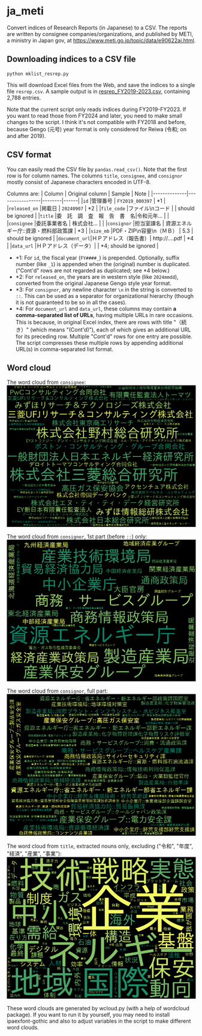# ja_meti

Convert indices of Research Reports (in Japanese) to a CSV.  The reports are written by consignee companies/organizations, and published by METI, a ministry in Japan gov, at https://www.meti.go.jp/topic/data/e90622aj.html.

	
## Downloading indices to a CSV file
```shell
python mklist_resrep.py
```

This will download Excel files from the Web,
and save the indices to a single file `resrep.csv`.
A sample output is in [resrep_FY2019-2023.csv](resrep_FY2019-2023.csv), containing 2,788 entries.

Note that the current script only reads indices during FY2019-FY2023.
If you want to read those from FY2024 and later, you need to make small changes to the script.
I think it's not compatible with FY2018 and before, because Gengo (元号) year format is only considered for Reiwa (令和; on and after 2019).

	
## CSV format

You can easily read the CSV file by `pandas.read_csv()`.
Note that the first row is for column names.
The columns `title`, `consignee`, and `consignor` mostly consist of Japanese characters encoded in UTF-8.	

Columns are:
| Column       | Original column | Sample | Note |
|--------------|-----------------|--------|------|
|`id`          |管理番号 | `FY2019_000397` | *1 |
|`released_on` |掲載日 | `20240907` | *2 |
|`file_code`   |ファイル\nコード | | should be ignored |
|`title`       |委　託　調　査　報　告　書　名|令和元年... | |
|`consignee`   |委託事業者名 | 株式会社... | |
|`consignor`   |担当室課名 | 資源エネルギー庁::資源・燃料部政策課 | *3 |
|`size_mb`     |PDF・ZIP\n容量\n（ＭＢ） | 5.3 | should be ignored |
|`document_url`|ＨＰアドレス（報告書）| http://....pdf | *4 |
|`data_url`    |ＨＰアドレス（データ）| | *4; should be ignored |

- *1: For `id`, the fiscal year (`FY####_`) is prepended. Optionally, suffix number (like `_1`) is appended when the (original) number is duplicated. ("Cont'd" rows are not regarded as duplicated; see *4 below.)
- *2: For `released_on`, the years are in western style (like `2024mmdd`), converted from the original Japanese Gengo style year format.
- *3: For `consignor`, any newline character `\n` in the string is converted to `::`. This can be used as a separator for organizational hierarchy (though it is not guaranteed to be so in all the cases).
- *4: For `document_url` and `data_url`, these columns may contain **a comma-separated list of URLs**, having multiple URLs in rare occasions. This is because, in original Excel index, there are rows with title "（続き）" (which means "(Cont'd)"), each of which gives an additional URL for its preceding row. Multiple "Cont'd" rows for one entry are possible. The script compresses these multiple rows by appending additional URL(s) in comma-separated list format.

	
## Word cloud

The word cloud from `consignee`:
![consignee](wordclouds/wc_consignee.png)

The word cloud from `consignor`, 1st part (before `::`) only:
![consignor_1st](wordclouds/wc_consignor_1st.png)

The word cloud from `consignor`, full part:
![consignor](wordclouds/wc_consignor.png)

The word cloud from `title`, extracted nouns only, excluding ("令和", "年度", "経済", "産業", "事業"):
![title_nouns](wordclouds/wc_title_nouns_excluded.png)

These word clouds are generated by wcloud.py (with a help of wordcloud package). If you want to run it by yourself, you may need to install ipaexfont-gothic and also to adjust variables in the script to make different word clouds.
